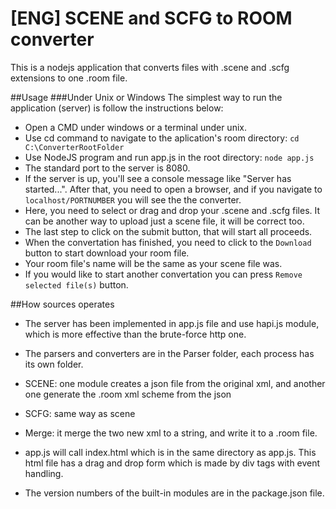 ﻿# [ENG] SCENE and SCFG to ROOM converter

This is a nodejs application that converts files with .scene and .scfg extensions to one .room file.

##Usage
###Under Unix or Windows
The simplest way to run the application (server) is follow the instructions below:

+ Open a CMD under windows or a terminal under unix.
+ Use cd command to navigate to the aplication's room directory: `cd C:\ConverterRootFolder`
+ Use NodeJS program and run app.js in the root directory: `node app.js`
+ The standard port to the server is 8080.
+ If the server is up, you'll see a console message like "Server has started...". After that, you need to open a browser, and if you navigate to `localhost/PORTNUMBER` you will see the the converter.
+ Here, you need to select or drag and drop your .scene and .scfg files. It can be another way to upload just a scene file, it will be correct too.
+ The last step to click on the submit button, that will start all proceeds.
+ When the convertation has finished, you need to click to the `Download` button to start download your room file.
+ Your room file's name will be the same as your scene file was.
+ If you would like to start another convertation you can press `Remove selected file(s)` button.

##How sources operates
+ The server has been implemented in app.js file and use hapi.js module, which is more effective than the brute-force http one.
+ The parsers and converters are in the Parser folder, each process has its own folder.

+ SCENE: one module creates a json file from the original xml, and another one generate the .room xml scheme from the json

+ SCFG: same way as scene

+ Merge: it merge the two new xml to a string, and write it to a .room file.

+ app.js will call index.html which is in the same directory as app.js. This html file has a drag and drop form which is made by div tags with event handling.
+ The version numbers of the built-in modules are in the package.json file.